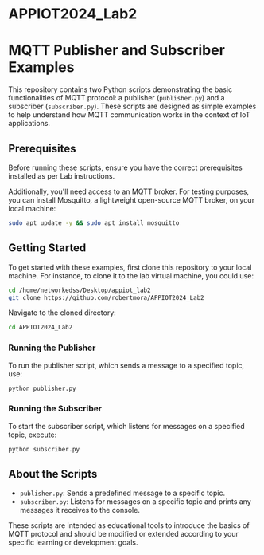 # APPIOT2024_Lab2


# MQTT Publisher and Subscriber Examples

This repository contains two Python scripts demonstrating the basic functionalities of MQTT protocol: a publisher (`publisher.py`) and a subscriber (`subscriber.py`). These scripts are designed as simple examples to help understand how MQTT communication works in the context of IoT applications.

## Prerequisites

Before running these scripts, ensure you have the correct prerequisites installed as per Lab instructions.

Additionally, you'll need access to an MQTT broker. For testing purposes, you can install Mosquitto, a lightweight open-source MQTT broker, on your local machine:

```bash
sudo apt update -y && sudo apt install mosquitto
```

## Getting Started

To get started with these examples, first clone this repository to your local machine. For instance, to clone it to the lab virtual machine, you could use:

```bash
cd /home/networkedss/Desktop/appiot_lab2
git clone https://github.com/robertmora/APPIOT2024_Lab2
```

Navigate to the cloned directory:

```bash
cd APPIOT2024_Lab2
```

### Running the Publisher

To run the publisher script, which sends a message to a specified topic, use:

```bash
python publisher.py
```

### Running the Subscriber

To start the subscriber script, which listens for messages on a specified topic, execute:

```bash
python subscriber.py
```

## About the Scripts

- `publisher.py`: Sends a predefined message to a specific topic.
- `subscriber.py`: Listens for messages on a specific topic and prints any messages it receives to the console.

These scripts are intended as educational tools to introduce the basics of MQTT protocol and should be modified or extended according to your specific learning or development goals.
